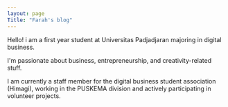 ```yaml
---
layout: page
Title: "Farah's blog"
---
```

Hello! i am a first year student at Universitas Padjadjaran majoring in digital business.

I'm passionate about business, entrepreneurship, and creativity-related stuff.

I am currently a staff member for the digital business student association (Himagi), working in the PUSKEMA division and actively participating in volunteer projects.
